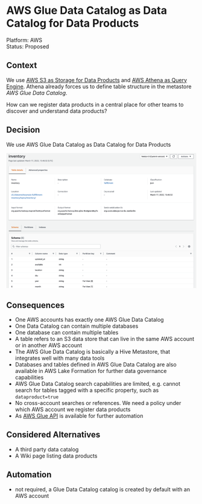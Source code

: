 # AWS Glue Data Catalog as Data Catalog for Data Products

Platform: AWS  
Status: Proposed

## Context

We use [AWS S3 as Storage for Data Products](/architecture-decisions/aws-s3-as-storage-for-data-products.md) and [AWS Athena as Query Engine](/architecture-decisions/data-platform/aws-athena-as-query-engine.md).
Athena already forces us to define table structure in the metastore _AWS Glue Data Catalog_.

How can we register data products in a central place for other teams to discover and understand data products?

## Decision

We use AWS Glue Data Catalog as Data Catalog for Data Products

![Example of a table in AWS Glue Data Catalog](/images/aws-glue-data-catalog-table.png)

## Consequences

- One AWS accounts has exactly one AWS Glue Data Catalog
- One Data Catalog can contain multiple databases
- One database can contain multiple tables
- A table refers to an S3 data store that can live in the same AWS account or in another AWS account
- The AWS Glue Data Catalog is basically a Hive Metastore, that integrates well with many data tools
- Databases and tables defined in AWS Glue Data Catalog are also available in AWS Lake Formation for further data governance capabilities
- AWS Glue Data Catalog search capabilities are limited, e.g. cannot search for tables tagged with a specific property, such as `dataproduct=true`
- No cross-account searches or references. We need a policy under which AWS account we register data products
- As [AWS Glue API](https://docs.aws.amazon.com/glue/latest/dg/aws-glue-api-catalog.html) is available for further automation

## Considered Alternatives

- A third party data catalog
- A Wiki page listing data products

## Automation

- not required, a Glue Data Catalog catalog is created by default with an AWS account
